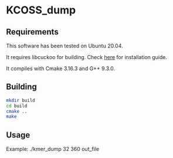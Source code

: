 # KCOSS_dump

## Requirements

This software has been tested on Ubuntu 20.04.

It requires libcuckoo for building. Check [here](https://github.com/efficient/libcuckoo) for installation guide.

It compiles with Cmake 3.16.3 and G++ 9.3.0.

## Building

```bash
mkdir build
cd build
cmake ..
make
```

## Usage

Example: ./kmer_dump 32 360 out_file

